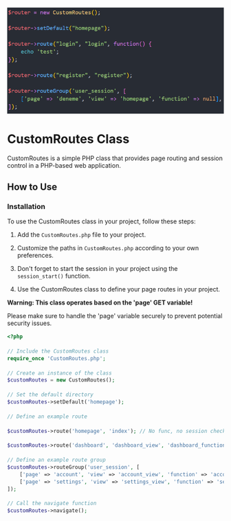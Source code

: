 ![Screenshot](https://github.com/furkanotuk/customroutes/blob/main/example.png)

# CustomRoutes Class

CustomRoutes is a simple PHP class that provides page routing and session control in a PHP-based web application.

## How to Use

### Installation

To use the CustomRoutes class in your project, follow these steps:

1. Add the `CustomRoutes.php` file to your project.

2. Customize the paths in `CustomRoutes.php` according to your own preferences.

3. Don't forget to start the session in your project using the `session_start()` function.

4. Use the CustomRoutes class to define your page routes in your project.

**Warning: This class operates based on the 'page' GET variable!**

Please make sure to handle the 'page' variable securely to prevent potential security issues.

```php
<?php

// Include the CustomRoutes class
require_once 'CustomRoutes.php';

// Create an instance of the class
$customRoutes = new CustomRoutes();

// Set the default directory
$customRoutes->setDefault('homepage');

// Define an example route

$customRoutes->route('homepage', 'index'); // No func, no session check

$customRoutes->route('dashboard', 'dashboard_view', 'dashboard_function', true);

// Define an example route group
$customRoutes->routeGroup('user_session', [
    ['page' => 'account', 'view' => 'account_view', 'function' => 'account_function'],
    ['page' => 'settings', 'view' => 'settings_view', 'function' => 'settings_function'],
]);

// Call the navigate function
$customRoutes->navigate();
